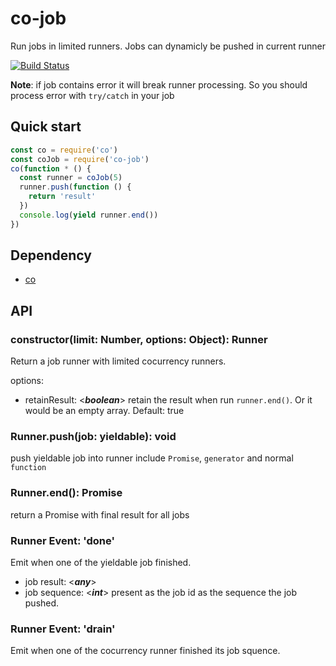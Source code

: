 co-job
======
Run jobs in limited runners. Jobs can dynamicly be pushed in current runner

[![Build Status](https://travis-ci.org/orangemi/co-job.svg?branch=master)](https://travis-ci.org/orangemi/co-job)

**Note**: if job contains error it will break runner processing. So you should process error with `try/catch` in your job

## Quick start
```js
const co = require('co')
const coJob = require('co-job')
co(function * () {
  const runner = coJob(5)
  runner.push(function () {
    return 'result'
  })
  console.log(yield runner.end())
})
```

## Dependency
- [co](https://github.com/tj/co)

## API
### constructor(limit: Number, options: Object): Runner
Return a job runner with limited cocurrency runners.

options:
- retainResult: <***boolean***> retain the result when run `runner.end()`. Or it would be an empty array. Default: true

### Runner.push(job: yieldable): void
push yieldable job into runner include `Promise`, `generator` and normal `function`

### Runner.end(): Promise<result>
return a Promise with final result for all jobs

### Runner Event: 'done'
Emit when one of the yieldable job finished.
- job result: <***any***>
- job sequence: <***int***> present as the job id as the sequence the job pushed.

### Runner Event: 'drain'
Emit when one of the cocurrency runner finished its job squence.
